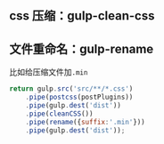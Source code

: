 

## css 压缩：gulp-clean-css


## 文件重命名：gulp-rename

比如给压缩文件加`.min`


```js
return gulp.src('src/**/*.css')
    .pipe(postcss(postPlugins))
    .pipe(gulp.dest('dist'))
    .pipe(cleanCSS())
    .pipe(rename({suffix:'.min'}))
    .pipe(gulp.dest('dist'));
```